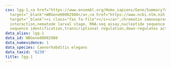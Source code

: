 ```yaml
---
csv: lgg-1,<a href="https://www.ensembl.org/Homo_sapiens/Gene/Summary?db=core;g=WBGene00002980"
  target="_blank">WBGene00002980</a>,<a href="https://www.ncbi.nlm.nih.gov/pubmed/27688402"
  target="_blank"><i class="fas fa-file"></i></a>",chromatin immunoprecipitation assay,direct
  interaction,nematode larval stage, RNA-seq assay,nucleotide sequence identification,nucleotide
  sequence identification,transcriptional regulation,down-regulates activity
data_alias: lgg-1
data_id: WBGene00002980
data_numevidence: 1
data_species: Caenorhabditis elegans
data_taxid: '6239'
title: lgg-1
---
```

